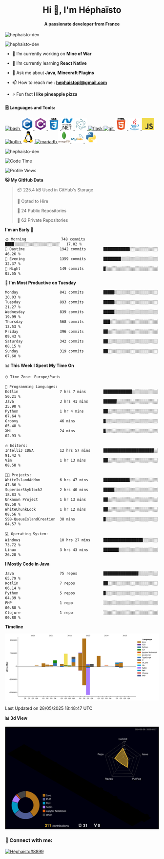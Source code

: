 <h1 align="center">Hi 👋, I'm Héphaïsto</h1>
<h4 align="center">A passionate developer from France</h4>

<p align="left"> <img src="https://komarev.com/ghpvc/?username=hephaisto-dev&label=Profile%20views&color=0e75b6&style=flat" alt="hephaisto-dev" /> </p>

<img src="https://github-profile-trophy.vercel.app/?username=hephaisto-dev&no-bg=true&theme=algolia&no-frame=true&row=1" alt="hephaisto-dev" />

- 🔭 I’m currently working on **Mine of War**

- 🌱 I’m currently learning **React Native**

- 💬 Ask me about **Java, Minecraft Plugins**

- 📫 How to reach me : **hephaistopl@gmail.com**

- ⚡ Fun fact **I like pineapple pizza**

<h4 align="left">🗒️ Languages and Tools:</h4>
<p align="left"> <a href="https://www.gnu.org/software/bash/" target="_blank" rel="noreferrer"> <img src="https://www.vectorlogo.zone/logos/gnu_bash/gnu_bash-icon.svg" alt="bash" width="40" height="40"/> </a> <a href="https://www.cprogramming.com/" target="_blank" rel="noreferrer"> <img src="https://raw.githubusercontent.com/devicons/devicon/master/icons/c/c-original.svg" alt="c" width="40" height="40"/> </a> <a href="https://www.w3schools.com/cs/" target="_blank" rel="noreferrer"> <img src="https://raw.githubusercontent.com/devicons/devicon/master/icons/csharp/csharp-original.svg" alt="csharp" width="40" height="40"/> </a> <a href="https://www.w3schools.com/css/" target="_blank" rel="noreferrer"> <img src="https://raw.githubusercontent.com/devicons/devicon/master/icons/css3/css3-original-wordmark.svg" alt="css3" width="40" height="40"/> </a> <a href="https://dotnet.microsoft.com/" target="_blank" rel="noreferrer"> <img src="https://raw.githubusercontent.com/devicons/devicon/master/icons/dot-net/dot-net-original-wordmark.svg" alt="dotnet" width="40" height="40"/> </a> <a href="https://www.electronjs.org" target="_blank" rel="noreferrer"> <img src="https://raw.githubusercontent.com/devicons/devicon/master/icons/electron/electron-original.svg" alt="electron" width="40" height="40"/> </a> <a href="https://flask.palletsprojects.com/" target="_blank" rel="noreferrer"> <img src="https://www.vectorlogo.zone/logos/pocoo_flask/pocoo_flask-icon.svg" alt="flask" width="40" height="40"/> </a> <a href="https://git-scm.com/" target="_blank" rel="noreferrer"> <img src="https://www.vectorlogo.zone/logos/git-scm/git-scm-icon.svg" alt="git" width="40" height="40"/> </a> <a href="https://www.w3.org/html/" target="_blank" rel="noreferrer"> <img src="https://raw.githubusercontent.com/devicons/devicon/master/icons/html5/html5-original-wordmark.svg" alt="html5" width="40" height="40"/> </a> <a href="https://www.java.com" target="_blank" rel="noreferrer"> <img src="https://raw.githubusercontent.com/devicons/devicon/master/icons/java/java-original.svg" alt="java" width="40" height="40"/> </a> <a href="https://developer.mozilla.org/en-US/docs/Web/JavaScript" target="_blank" rel="noreferrer"> <img src="https://raw.githubusercontent.com/devicons/devicon/master/icons/javascript/javascript-original.svg" alt="javascript" width="40" height="40"/> </a> <a href="https://kotlinlang.org" target="_blank" rel="noreferrer"> <img src="https://www.vectorlogo.zone/logos/kotlinlang/kotlinlang-icon.svg" alt="kotlin" width="40" height="40"/> </a> <a href="https://www.linux.org/" target="_blank" rel="noreferrer"> <img src="https://raw.githubusercontent.com/devicons/devicon/master/icons/linux/linux-original.svg" alt="linux" width="40" height="40"/> </a> <a href="https://mariadb.org/" target="_blank" rel="noreferrer"> <img src="https://www.vectorlogo.zone/logos/mariadb/mariadb-icon.svg" alt="mariadb" width="40" height="40"/> </a> <a href="https://www.mongodb.com/" target="_blank" rel="noreferrer"> <img src="https://raw.githubusercontent.com/devicons/devicon/master/icons/mongodb/mongodb-original-wordmark.svg" alt="mongodb" width="40" height="40"/> </a> <a href="https://www.mysql.com/" target="_blank" rel="noreferrer"> <img src="https://raw.githubusercontent.com/devicons/devicon/master/icons/mysql/mysql-original-wordmark.svg" alt="mysql" width="40" height="40"/> </a> <a href="https://www.python.org" target="_blank" rel="noreferrer"> <img src="https://raw.githubusercontent.com/devicons/devicon/master/icons/python/python-original.svg" alt="python" width="40" height="40"/> </a> </p>


<p><img align="center" src="https://github-readme-streak-stats.herokuapp.com/?user=hephaisto-dev&theme=transparent" alt="hephaisto-dev" /></p>

<!--START_SECTION:waka-->
![Code Time](http://img.shields.io/badge/Code%20Time-905%20hrs%2017%20mins-blue)

![Profile Views](http://img.shields.io/badge/Profile%20Views-0-blue)

**🐱 My GitHub Data** 

> 📦 225.4 kB Used in GitHub's Storage 
 > 
> 💼 Opted to Hire
 > 
> 📜 24 Public Repositories 
 > 
> 🔑 62 Private Repositories 
 > 
**I'm an Early 🐤** 

```text
🌞 Morning                748 commits         ████░░░░░░░░░░░░░░░░░░░░░   17.82 % 
🌆 Daytime                1942 commits        ████████████░░░░░░░░░░░░░   46.26 % 
🌃 Evening                1359 commits        ████████░░░░░░░░░░░░░░░░░   32.37 % 
🌙 Night                  149 commits         █░░░░░░░░░░░░░░░░░░░░░░░░   03.55 % 
```
📅 **I'm Most Productive on Tuesday** 

```text
Monday                   841 commits         █████░░░░░░░░░░░░░░░░░░░░   20.03 % 
Tuesday                  893 commits         █████░░░░░░░░░░░░░░░░░░░░   21.27 % 
Wednesday                839 commits         █████░░░░░░░░░░░░░░░░░░░░   19.99 % 
Thursday                 568 commits         ███░░░░░░░░░░░░░░░░░░░░░░   13.53 % 
Friday                   396 commits         ██░░░░░░░░░░░░░░░░░░░░░░░   09.43 % 
Saturday                 342 commits         ██░░░░░░░░░░░░░░░░░░░░░░░   08.15 % 
Sunday                   319 commits         ██░░░░░░░░░░░░░░░░░░░░░░░   07.60 % 
```


📊 **This Week I Spent My Time On** 

```text
🕑︎ Time Zone: Europe/Paris

💬 Programming Languages: 
Kotlin                   7 hrs 7 mins        █████████████░░░░░░░░░░░░   50.21 % 
Java                     3 hrs 41 mins       ██████░░░░░░░░░░░░░░░░░░░   25.98 % 
Python                   1 hr 4 mins         ██░░░░░░░░░░░░░░░░░░░░░░░   07.64 % 
Groovy                   46 mins             █░░░░░░░░░░░░░░░░░░░░░░░░   05.48 % 
XML                      24 mins             █░░░░░░░░░░░░░░░░░░░░░░░░   02.93 % 

🔥 Editors: 
IntelliJ IDEA            12 hrs 57 mins      ███████████████████████░░   91.42 % 
Vim                      1 hr 13 mins        ██░░░░░░░░░░░░░░░░░░░░░░░   08.58 % 

🐱‍💻 Projects: 
WhiteIslandAddon         6 hrs 47 mins       ████████████░░░░░░░░░░░░░   47.86 % 
SuperiorSkyblock2        2 hrs 40 mins       █████░░░░░░░░░░░░░░░░░░░░   18.83 % 
Unknown Project          1 hr 13 mins        ██░░░░░░░░░░░░░░░░░░░░░░░   08.58 % 
WhiteChunkLock           1 hr 12 mins        ██░░░░░░░░░░░░░░░░░░░░░░░   08.56 % 
SSB-QueueIslandCreation  38 mins             █░░░░░░░░░░░░░░░░░░░░░░░░   04.57 % 

💻 Operating System: 
Windows                  10 hrs 27 mins      ██████████████████░░░░░░░   73.72 % 
Linux                    3 hrs 43 mins       ███████░░░░░░░░░░░░░░░░░░   26.28 % 
```

**I Mostly Code in Java** 

```text
Java                     75 repos            ████████████████░░░░░░░░░   65.79 % 
Kotlin                   7 repos             ██░░░░░░░░░░░░░░░░░░░░░░░   06.14 % 
Python                   5 repos             █░░░░░░░░░░░░░░░░░░░░░░░░   04.39 % 
PHP                      1 repo              ░░░░░░░░░░░░░░░░░░░░░░░░░   00.88 % 
Clojure                  1 repo              ░░░░░░░░░░░░░░░░░░░░░░░░░   00.88 % 
```



**Timeline**

![Lines of Code chart](https://raw.githubusercontent.com/Hephaisto-dev/Hephaisto-dev/main/assets/bar_graph.png)


 Last Updated on 28/05/2025 18:48:47 UTC
<!--END_SECTION:waka-->
**📊 3d View**

![3d chart](https://github.com/Hephaisto-dev/Hephaisto-dev/blob/main/profile-3d-contrib/profile-night-rainbow.svg)

<h3 align="left">🤝 Connect with me:</h3>
<p align="left">
<a href="https://discord.gg/Héphaïsto#8899" target="blank"><img align="center" src="https://raw.githubusercontent.com/rahuldkjain/github-profile-readme-generator/master/src/images/icons/Social/discord.svg" alt="Héphaïsto#8899" height="30" width="40" /></a>
</p>
